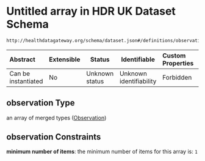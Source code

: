 # Untitled array in HDR UK Dataset Schema

```txt
http://healthdatagateway.org/schema/dataset.json#/definitions/observations/properties/observation
```




| Abstract            | Extensible | Status         | Identifiable            | Custom Properties | Additional Properties | Access Restrictions | Defined In                                                                 |
| :------------------ | ---------- | -------------- | ----------------------- | :---------------- | --------------------- | ------------------- | -------------------------------------------------------------------------- |
| Can be instantiated | No         | Unknown status | Unknown identifiability | Forbidden         | Allowed               | none                | [dataset.schema.json\*](../out/dataset.schema.json "open original schema") |

## observation Type

an array of merged types ([Observation](dataset-definitions-observations-properties-observation-observation.md))

## observation Constraints

**minimum number of items**: the minimum number of items for this array is: `1`
